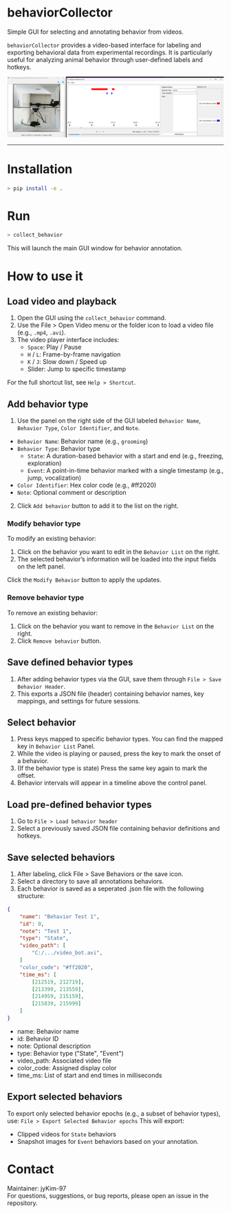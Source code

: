 # behaviorCollector  
Simple GUI for selecting and annotating behavior from videos.

`behaviorCollector` provides a video-based interface for labeling and exporting behavioral data from experimental recordings. It is particularly useful for analyzing animal behavior through user-defined labels and hotkeys.

![GUI](./behaviorCollector/figures/capture.png)

---

# Installation

```bash
> pip install -e .
```

# Run
```bash
> collect_behavior
```
This will launch the main GUI window for behavior annotation.

# How to use it
## Load video and playback
1. Open the GUI using the `collect_behavior` command.
2. Use the File > Open Video menu or the folder icon to load a video file (e.g., `.mp4`, `.avi`).
3. The video player interface includes:
    - `Space`: Play / Pause
    - `H` / `L`: Frame-by-frame navigation
    - `K` / `J`: Slow down / Speed up
    - Slider: Jump to specific timestamp

For the full shortcut list, see `Help > Shortcut`.

## Add behavior type
1. Use the panel on the right side of the GUI labeled `Behavior Name`, `Behavior Type`, `Color Identifier`, and `Note`.
- `Behavior Name`: Behavior name (e.g., `grooming`)
- `Behavior Type`: Behavior type
    - `State`: A duration-based behavior with a start and end (e.g., freezing, exploration)
    - `Event`: A point-in-time behavior marked with a single timestamp (e.g., jump, vocalization)
- `Color Identifier`: Hex color code (e.g., #ff2020)
- `Note`: Optional comment or description
2. Click ```Add behavior``` button to add it to the list on the right.

### Modify behavior type
To modify an existing behavior:
1. Click on the behavior you want to edit in the `Behavior List` on the right.
2. The selected behavior’s information will be loaded into the input fields on the left panel.  

Click the `Modify Behavior` button to apply the updates.

### Remove behavior type
To remove an existing behavior:
1. Click on the behavior you want to remove in the `Behavior List` on the right.
2. Click `Remove behavior` button.


## Save defined behavior types
1. After adding behavior types via the GUI, save them through ```File > Save Behavior Header```.
2. This exports a JSON file (header) containing behavior names, key mappings, and settings for future sessions.

## Select behavior
1. Press keys mapped to specific behavior types. You can find the mapped key in ```Behavior List``` Panel.
2. While the video is playing or paused, press the key to mark the onset of a behavior.
3. (If the behavior type is state) Press the same key again to mark the offset.
4. Behavior intervals will appear in a timeline above the control panel.

## Load pre-defined behavior types
1. Go to ```File > Load behavior header``` 
2. Select a previously saved JSON file containing behavior definitions and hotkeys.

## Save selected behaviors
1. After labeling, click File > Save Behaviors or the save icon.
2. Select a directory to save all annotations behaviors.
3. Each behavior is saved as a seperated .json file with the following structure:
```json
{
    "name": "Behavior Test 1",
    "id": 0,
    "note": "Test 1",
    "type": "State",
    "video_path": [
        "C:/.../video_bot.avi",
    ]
    "color_code": "#ff2020",
    "time_ms": [
        [212519, 212719],
        [213399, 213559],
        [214959, 215159],
        [215839, 215999]
    ]
}

```
- name: Behavior name
- id: Behavior ID
- note: Optional description
- type: Behavior type ("State", "Event")
- video_path: Associated video file
- color_code: Assigned display color
- time_ms: List of start and end times in milliseconds

## Export selected behaviors
To export only selected behavior epochs (e.g., a subset of behavior types), use:
```File > Export Selected Behavior epochs```
This will export:
- Clipped videos for `State` behaviors
- Snapshot images for `Event` behaviors
based on your annotation.


# Contact

Maintainer: jyKim-97  
For questions, suggestions, or bug reports, please open an issue in the repository.